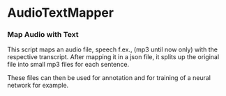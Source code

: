 # AudioTextMapper
### Map Audio with Text

This script maps an audio file, speech f.ex., (mp3 until now only) with the respective transcript. After mapping it in a json file, it splits up the original file into small mp3 files for each sentence.

These files can then be used for annotation and for training of a neural network for example.
